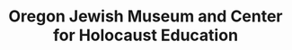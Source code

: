 ---
layout: repo
title: "Oregon Jewish Museum and Center for Holocaust Education"
id: 25800
permalink: repos/25800/
---